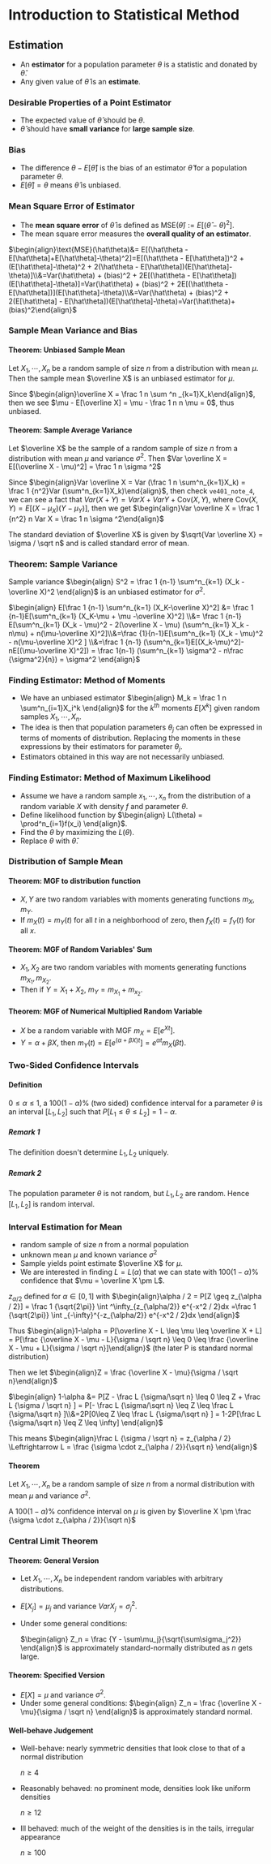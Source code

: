 # Introduction to Statistical Method

## Estimation

-   An **estimator** for a population parameter $\theta$ is a statistic and donated by $\hat{\theta}$.
-   Any given value of $\hat \theta$ is an **estimate**.

### Desirable Properties of a Point Estimator

-   The expected value of $\hat \theta$ should be $\theta$.
-   $\hat\theta$ should have **small variance** for **large sample size**.

### Bias

-   The difference $\theta - E[\hat \theta]$ is the bias of an estimator $\hat \theta$ for a population parameter $\theta$.
-   $E[\hat\theta] = \theta$ means $\hat \theta$ is unbiased.

### Mean Square Error of Estimator

-   The **mean square error** of $\hat \theta$ is defined as $\text{MSE}(\hat\theta) := E[(\hat \theta - \theta)^2]$.
-   The mean square error measures the **overall quality of an estimator**.

$\begin{align}\text{MSE}(\hat\theta)&= E[(\hat\theta - E[\hat\theta]+E[\hat\theta]-\theta)^2]=E[(\hat\theta - E[\hat\theta])^2 + (E[\hat\theta]-\theta)^2 + 2(\hat\theta - E[\hat\theta])(E[\hat\theta]-\theta)]\\&=Var(\hat\theta) + (bias)^2 + 2E[(\hat\theta - E[\hat\theta])(E[\hat\theta]-\theta)]=Var(\hat\theta) + (bias)^2 + 2E[(\hat\theta - E[\hat\theta])](E[\hat\theta]-\theta)\\&=Var(\hat\theta) + (bias)^2 + 2(E[\hat\theta] - E[\hat\theta])(E[\hat\theta]-\theta)=Var(\hat\theta)+(bias)^2\end{align}$

### Sample Mean Variance and Bias

#### Theorem: Unbiased Sample Mean

Let $X_1, \cdots , X_n$ be a random sample of size $n$ from a distribution with mean $\mu$. Then the sample mean $\overline X$ is an unbiased estimator for $\mu$.

Since $\begin{align}\overline X = \frac 1 n \sum ^n _{k=1}X_k\end{align}$, then we see $\mu - E[\overline X] = \mu - \frac 1 n n \mu  = 0$, thus unbiased.

#### Theorem: Sample Average Variance

Let $\overline X$ be the sample of a random sample of size $n$ from a distribution with mean $\mu$ and variance $\sigma ^2$. Then $Var \overline X = E[(\overline X - \mu)^2] = \frac 1 n \sigma ^2$

Since $\begin{align}Var \overline X = Var (\frac 1 n \sum^n_{k=1}X_k) = \frac 1 {n^2}Var (\sum^n_{k=1}X_k)\end{align}$, then check `ve401_note_4`, we can see a fact that $Var(X+Y) = Var X + Var Y + \text{Cov}(X, Y)$, where $\text{Cov}(X, Y) = E[(X - \mu_X) (Y - \mu_Y)]$, then we get $\begin{align}Var \overline X = \frac 1 {n^2} n Var X = \frac 1 n \sigma ^2\end{align}$

The standard deviation of $\overline X$ is given by $\sqrt{Var \overline X} = \sigma / \sqrt n$ and is called standard error of mean.

### Theorem: Sample Variance

Sample variance $\begin{align} S^2 = \frac 1 {n-1} \sum^n_{k=1} (X_k - \overline X)^2 \end{align}$ is an unbiased estimator for $\sigma^2$.

$\begin{align} E[\frac 1 {n-1} \sum^n_{k=1} (X_K-\overline X)^2] &= \frac 1 {n-1}E[\sum^n_{k=1} (X_K-\mu + \mu -\overline X)^2] \\&= \frac 1 {n-1} E[\sum^n_{k=1} (X_k - \mu)^2 - 2(\overline X - \mu) (\sum^n_{k=1} X_k - n\mu) + n(\mu-\overline X)^2]\\&=\frac {1}{n-1}E[\sum^n_{k=1} (X_k - \mu)^2 - n(\mu-\overline X)^2 ] \\&=\frac 1 {n-1} (\sum^n_{k=1}E[(X_k-\mu)^2]- nE[(\mu-\overline X)^2]) = \frac 1{n-1} (\sum^n_{k=1} \sigma^2 - n\frac {\sigma^2}{n}) = \sigma^2 \end{align}$

### Finding Estimator: Method of Moments

-   We have an unbiased estimator $\begin{align} M_k = \frac 1 n \sum^n_{i=1}X_i^k \end{align}$ for the $k^{th}$ moments $E[X^k]$ given random samples $X_1, \cdots, X_n$.
-   The idea is then that population parameters $\theta_j$ can often be expressed in terms of moments of distribution. Replacing the moments in these expressions by their estimators for parameter $\theta_j$.
-   Estimators obtained in this way are not necessarily unbiased.

### Finding Estimator: Method of Maximum Likelihood

-   Assume we have a random sample $x_1, \cdots ,x_n$ from the distribution of a random variable $X$ with density $f$ and parameter $\theta$.
-   Define likelihood function by $\begin{align} L(\theta) = \prod^n_{i=1}f(x_i) \end{align}$.
-   Find the $\theta$ by maximizing the $L(\theta)$.
-   Replace $\theta$ with $\hat \theta$.

### Distribution of Sample Mean

#### Theorem: MGF to distribution function

-   $X, Y$ are two random variables with moments generating functions $m_X, m_Y$.
-   If $m_X(t) = m_Y(t)$ for all $t$ in a neighborhood of zero, then $f_X(t) = f_Y(t)$ for all $x$.

#### Theorem: MGF of Random Variables' Sum

-   $X_1, X_2$ are two random variables with moments generating functions $m_{X_1}, m_{X_2}$.
-   Then if $Y  = X_1 + X_2$, $m_Y = m_{X_1} + m_{x_2}$.

#### Theorem: MGF of Numerical Multiplied Random Variable

-   $X$ be a random variable with MGF $m_X = E[e^{Xt}]$.
-   $Y = \alpha + \beta X$, then $m_Y(t) = E[e^{(\alpha + \beta X)t}] = e^{\alpha t}m_X(\beta t)$.

<div style="page-break-after: always;"></div>

### Two-Sided Confidence Intervals

#### Definition

$0 \leq \alpha \le 1$, a $100(1-\alpha)\%$ (two sided) confidence interval for a parameter $\theta$ is an interval $[L_1, L_2]$ such that $P[L_1 \leq \theta \leq L_2] = 1 - \alpha$.

##### Remark 1

The definition doesn't determine $L_1, L_2$ uniquely.

##### Remark 2

The population parameter $\theta$ is not random, but $L_1, L_2$ are random. Hence $[L_1, L_2]$ is random interval.

### Interval Estimation for Mean

-   random sample of size $n$ from a normal population
-   unknown mean $\mu$ and known variance $\sigma^2$
-   Sample yields point estimate $\overline X$ for $\mu$.
-   We are interested in finding $L = L(\alpha)$ that we can state with $100(1-\alpha)\%$ confidence that $\mu = \overline X \pm L$.

$z_{\alpha / 2}$ defined for $\alpha \in [0, 1]$ with $\begin{align}\alpha / 2 = P[Z \geq z_{\alpha / 2}] = \frac 1 {\sqrt{2\pi}} \int ^\infty_{z_{\alpha/2}} e^{-x^2 / 2}dx =\frac 1 {\sqrt{2\pi}} \int _{-\infty}^{-z_{\alpha/2}} e^{-x^2 / 2}dx \end{align}$

Thus $\begin{align}1-\alpha = P[\overline X - L \leq \mu \leq \overline X + L] = P[\frac {\overline X - \mu - L}{\sigma / \sqrt n} \leq 0 \leq \frac {\overline X - \mu + L}{\sigma / \sqrt n}]\end{align}$ (the later P is standard normal distribution)

Then we let $\begin{align}Z = \frac {\overline X - \mu}{\sigma / \sqrt n}\end{align}$

$\begin{align} 1-\alpha &= P[Z - \frac L {\sigma/\sqrt n} \leq 0 \leq Z + \frac L {\sigma / \sqrt n} ] = P[- \frac L {\sigma/\sqrt n} \leq Z \leq \frac L {\sigma/\sqrt n} ]\\&=2P[0\leq Z \leq \frac L {\sigma/\sqrt n} ] = 1-2P[\frac L {\sigma/\sqrt n} \leq Z \leq \infty] \end{align}$

This means $\begin{align}\frac L {\sigma / \sqrt n} = z_{\alpha / 2} \Leftrightarrow L = \frac {\sigma \cdot z_{\alpha / 2}}{\sqrt n} \end{align}$

#### Theorem

Let $X_1, \cdots, X_n$ be a random sample of size $n$ from a normal distribution with mean $\mu$ and variance $\sigma^2$.

A $100(1-\alpha)\%$ confidence interval on $\mu$ is given by $\overline X \pm \frac {\sigma \cdot z_{\alpha / 2}}{\sqrt n}$

<div style="page-break-after: always;"></div>

### Central Limit Theorem

#### Theorem: General Version

-   Let $X_1, \cdots, X_n$ be independent random variables with arbitrary distributions.

-   $E[X_j] = \mu_j$ and variance $Var X_j = \sigma _j^2$.

-   Under some general conditions:

    $\begin{align} Z_n = \frac {Y - \sum\mu_j}{\sqrt{\sum\sigma_j^2}} \end{align}$ is approximately standard-normally distributed as $n$ gets large.

#### Theorem: Specified Version

-   $E[X] = \mu$ and variance $\sigma^2$.
-   Under some general conditions: $\begin{align} Z_n = \frac {\overline X - \mu}{\sigma / \sqrt n} \end{align}$ is approximately standard normal.

#### Well-behave Judgement

-   Well-behave: nearly symmetric densities that look close to that of a normal distribution

    $n \geq 4$

-   Reasonably behaved: no prominent mode, densities look like uniform densities

    $n \geq 12$

-   Ill behaved: much of the weight of the densities is in the tails, irregular appearance

    $n \geq 100$

